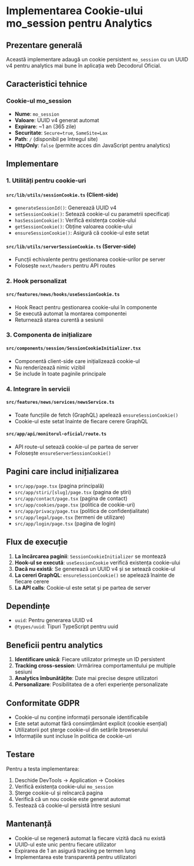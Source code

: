 # Implementarea Cookie-ului mo_session pentru Analytics

## Prezentare generală

Această implementare adaugă un cookie persistent `mo_session` cu un UUID v4 pentru analytics mai bune în aplicația web Decodorul Oficial.

## Caracteristici tehnice

### Cookie-ul mo_session
- **Nume**: `mo_session`
- **Valoare**: UUID v4 generat automat
- **Expirare**: ~1 an (365 zile)
- **Securitate**: `Secure=true`, `SameSite=Lax`
- **Path**: `/` (disponibil pe întregul site)
- **HttpOnly**: `false` (permite acces din JavaScript pentru analytics)

## Implementare

### 1. Utilități pentru cookie-uri

#### `src/lib/utils/sessionCookie.ts` (Client-side)
- `generateSessionId()`: Generează UUID v4
- `setSessionCookie()`: Setează cookie-ul cu parametrii specificați
- `hasSessionCookie()`: Verifică existența cookie-ului
- `getSessionCookie()`: Obține valoarea cookie-ului
- `ensureSessionCookie()`: Asigură că cookie-ul este setat

#### `src/lib/utils/serverSessionCookie.ts` (Server-side)
- Funcții echivalente pentru gestionarea cookie-urilor pe server
- Folosește `next/headers` pentru API routes

### 2. Hook personalizat

#### `src/features/news/hooks/useSessionCookie.ts`
- Hook React pentru gestionarea cookie-ului în componente
- Se execută automat la montarea componentei
- Returnează starea curentă a sesiunii

### 3. Componenta de inițializare

#### `src/components/session/SessionCookieInitializer.tsx`
- Componentă client-side care inițializează cookie-ul
- Nu renderizează nimic vizibil
- Se include în toate paginile principale

### 4. Integrare în servicii

#### `src/features/news/services/newsService.ts`
- Toate funcțiile de fetch (GraphQL) apelează `ensureSessionCookie()`
- Cookie-ul este setat înainte de fiecare cerere GraphQL

#### `src/app/api/monitorul-oficial/route.ts`
- API route-ul setează cookie-ul pe partea de server
- Folosește `ensureServerSessionCookie()`

## Pagini care includ inițializarea

- `src/app/page.tsx` (pagina principală)
- `src/app/stiri/[slug]/page.tsx` (pagina de știri)
- `src/app/contact/page.tsx` (pagina de contact)
- `src/app/cookies/page.tsx` (politica de cookie-uri)
- `src/app/privacy/page.tsx` (politica de confidențialitate)
- `src/app/legal/page.tsx` (termeni de utilizare)
- `src/app/login/page.tsx` (pagina de login)

## Flux de execuție

1. **La încărcarea paginii**: `SessionCookieInitializer` se montează
2. **Hook-ul se execută**: `useSessionCookie` verifică existența cookie-ului
3. **Dacă nu există**: Se generează un UUID v4 și se setează cookie-ul
4. **La cereri GraphQL**: `ensureSessionCookie()` se apelează înainte de fiecare cerere
5. **La API calls**: Cookie-ul este setat și pe partea de server

## Dependințe

- `uuid`: Pentru generarea UUID v4
- `@types/uuid`: Tipuri TypeScript pentru uuid

## Beneficii pentru analytics

1. **Identificare unică**: Fiecare utilizator primește un ID persistent
2. **Tracking cross-session**: Urmărirea comportamentului pe multiple sesiuni
3. **Analytics îmbunătățite**: Date mai precise despre utilizatori
4. **Personalizare**: Posibilitatea de a oferi experiențe personalizate

## Conformitate GDPR

- Cookie-ul nu conține informații personale identificabile
- Este setat automat fără consimțământ explicit (cookie esențial)
- Utilizatorii pot șterge cookie-ul din setările browserului
- Informațiile sunt incluse în politica de cookie-uri

## Testare

Pentru a testa implementarea:

1. Deschide DevTools → Application → Cookies
2. Verifică existența cookie-ului `mo_session`
3. Șterge cookie-ul și reîncarcă pagina
4. Verifică că un nou cookie este generat automat
5. Testează că cookie-ul persistă între sesiuni

## Mantenanță

- Cookie-ul se regeneră automat la fiecare vizită dacă nu există
- UUID-ul este unic pentru fiecare utilizator
- Expirarea de 1 an asigură tracking pe termen lung
- Implementarea este transparentă pentru utilizatori

